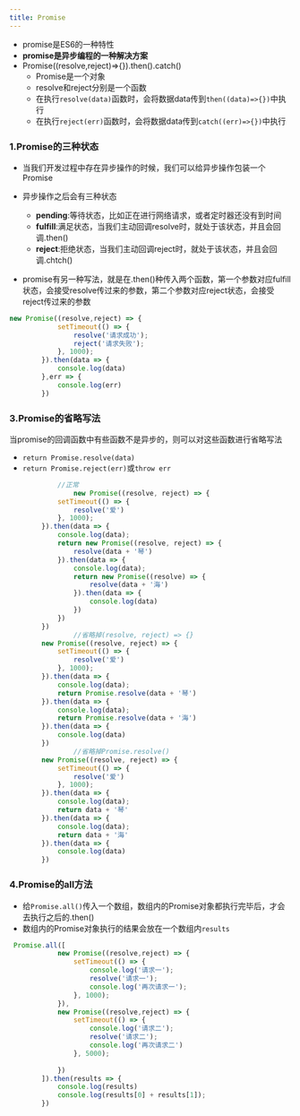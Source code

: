 ```yaml
---
title: Promise
---
```

* promise是ES6的一种特性
* **promise是异步编程的一种解决方案**
* Promise((resolve,reject)=>{}).then().catch()
  * Promise是一个对象
  * resolve和reject分别是一个函数
  * 在执行`resolve(data)`函数时，会将数据data传到`then((data)=>{})`中执行
  * 在执行`reject(err)`函数时，会将数据data传到`catch((err)=>{})`中执行

### 1.Promise的三种状态

* 当我们开发过程中存在异步操作的时候，我们可以给异步操作包装一个Promise
* 异步操作之后会有三种状态
  * **pending**:等待状态，比如正在进行网络请求，或者定时器还没有到时间
  * **fulfill**:满足状态，当我们主动回调resolve时，就处于该状态，并且会回调.then()
  * **reject**:拒绝状态，当我们主动回调reject时，就处于该状态，并且会回调.chtch()

* promise有另一种写法，就是在.then()种传入两个函数，第一个参数对应fulfill状态，会接受resolve传过来的参数，第二个参数对应reject状态，会接受reject传过来的参数

```javascript
new Promise((resolve,reject) => {
            setTimeout(() => {
                resolve('请求成功');
                reject('请求失败');
            }, 1000);
        }).then(data => {
            console.log(data)
        },err => {
            console.log(err)
        })
```

### 3.Promise的省略写法

当promise的回调函数中有些函数不是异步的，则可以对这些函数进行省略写法

* `return Promise.resolve(data)`
* `return Promise.reject(err)`或`throw err`

```javascript
			//正常
				new Promise((resolve, reject) => {
            setTimeout(() => {
                resolve('爱')
            }, 1000);
        }).then(data => {
            console.log(data);
            return new Promise((resolve, reject) => {
                resolve(data + '琴')
            }).then(data => {
                console.log(data);
                return new Promise((resolve) => {
                    resolve(data + '海')
                }).then(data => {
                    console.log(data)
                })
            })
        })
				//省略掉(resolve, reject) => {}
        new Promise((resolve, reject) => {
            setTimeout(() => {
                resolve('爱')
            }, 1000);
        }).then(data => {
            console.log(data);
            return Promise.resolve(data + '琴')
        }).then(data => {
            console.log(data);
            return Promise.resolve(data + '海')
        }).then(data => {
            console.log(data)
        })
				//省略掉Promise.resolve()
        new Promise((resolve, reject) => {
            setTimeout(() => {
                resolve('爱')
            }, 1000);
        }).then(data => {
            console.log(data);
            return data + '琴'
        }).then(data => {
            console.log(data);
            return data + '海'
        }).then(data => {
            console.log(data)
        })
```

### 4.Promise的all方法

* 给`Promise.all()`传入一个数组，数组内的Promise对象都执行完毕后，才会去执行之后的.then()
* 数组内的Promise对象执行的结果会放在一个数组内`results`

```javascript
 Promise.all([
            new Promise((resolve,reject) => {
                setTimeout(() => {
                    console.log('请求一');
                    resolve('请求一');
                    console.log('再次请求一');
                }, 1000);
            }),
            new Promise((resolve,reject) => {
                setTimeout(() => {
                    console.log('请求二');
                    resolve('请求二');
                    console.log('再次请求二')
                }, 5000);
                
            })
        ]).then(results => {
            console.log(results)
            console.log(results[0] + results[1]);
        })
```

